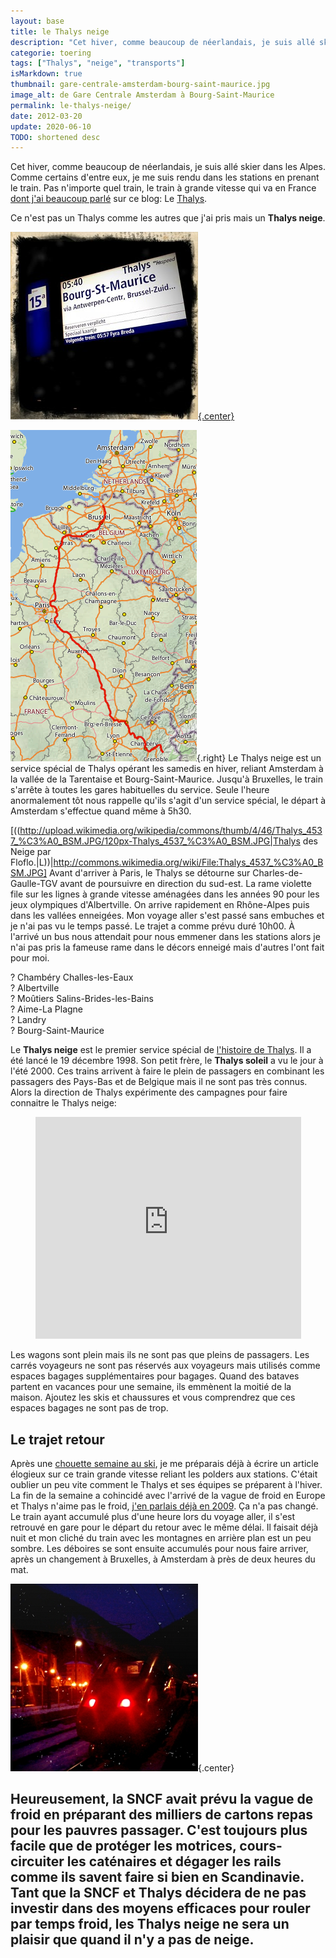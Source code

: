 ```yaml
---
layout: base
title: le Thalys neige
description: "Cet hiver, comme beaucoup de néerlandais, je suis allé skier dans les Alpes. Comme certains d'entre eux, je me suis rendu dans les stations en prenant le trai"
categorie: toering
tags: ["Thalys", "neige", "transports"]
isMarkdown: true
thumbnail: gare-centrale-amsterdam-bourg-saint-maurice.jpg
image_alt: de Gare Centrale Amsterdam à Bourg-Saint-Maurice
permalink: le-thalys-neige/
date: 2012-03-20
update: 2020-06-10
TODO: shortened desc
---
```


Cet hiver, comme beaucoup de néerlandais, je suis allé skier dans les Alpes. Comme certains d'entre eux, je me suis rendu dans les stations en prenant le train. Pas n'importe quel train, le train à grande vitesse qui va en France [dont j'ai beaucoup parlé](/?q=Thalys) sur ce blog: Le [Thalys](/?q=Thalys). 

Ce n'est pas un Thalys comme les autres que j'ai pris mais un **Thalys neige**.

[![de Gare Centrale Amsterdam à Bourg-Saint-Maurice](gare-centrale-amsterdam-bourg-saint-maurice.jpg){.center}](https://plus.google.com/photos/116245480960689634895/albums/5706668812993165729#photos/116245480960689634895/albums/5706668812993165729)

![trajet du Thalys Neige de Anvers à Moûtiers](trajet-du-thalys-neige.png){.right}
Le Thalys neige est un service spécial de Thalys opérant les samedis en hiver, reliant Amsterdam à la vallée de la Tarentaise et Bourg-Saint-Maurice. Jusqu'à Bruxelles, le train s'arrête à toutes les gares habituelles du service. Seule l'heure anormalement tôt nous rappelle qu'ils s'agit d'un service spécial, le départ à Amsterdam s'effectue quand même à 5h30.

[((http://upload.wikimedia.org/wikipedia/commons/thumb/4/46/Thalys_4537_%C3%A0_BSM.JPG/120px-Thalys_4537_%C3%A0_BSM.JPG|Thalys des Neige par Floflo.|L))|http://commons.wikimedia.org/wiki/File:Thalys_4537_%C3%A0_BSM.JPG] Avant d'arriver à Paris, le Thalys se détourne sur Charles-de-Gaulle-TGV avant de poursuivre en direction du sud-est. La rame violette file sur les lignes à grande vitesse aménagées dans les années 90 pour les jeux olympiques d'Albertville. On arrive rapidement en Rhône-Alpes puis dans les vallées enneigées. Mon voyage aller s'est passé sans embuches et je n'ai pas vu le temps passé. Le trajet a comme prévu duré 10h00. À l'arrivé un bus nous attendait pour nous emmener dans les stations alors je n'ai pas pris la fameuse rame dans le décors enneigé mais d'autres l'ont fait pour moi.

? Chambéry Challes-les-Eaux  
? Albertville  
? Moûtiers Salins-Brides-les-Bains  
? Aime-La Plagne  
? Landry  
? Bourg-Saint-Maurice  

Le **Thalys neige** est le premier service spécial de [l'histoire de Thalys](http://www.thalys.com/de/en/about-thalys/history). Il a été lancé le 19 décembre 1998. Son petit frère, le **Thalys soleil** a vu le jour à l'été 2000. Ces trains arrivent à faire le plein de passagers en combinant les passagers des Pays-Bas et de Belgique mais il ne sont pas très connus. Alors la direction de Thalys expérimente des campagnes pour faire connaitre le Thalys neige:

<!-- HTML -->
<div style="width:425px text-align:center; margin:auto;" align="center"> <iframe src="http://www.slideshare.net/slideshow/embed_code/2379571" width="425" height="355" frameborder="0" marginwidth="0" marginheight="0" scrolling="no"></iframe> </div>
<!-- / HTML -->

Les wagons sont plein mais ils ne sont pas que pleins de passagers. Les carrés voyageurs ne sont pas réservés aux voyageurs mais utilisés comme espaces bagages supplémentaires pour bagages. Quand des bataves partent en vacances pour une semaine, ils emmènent la moitié de la maison. Ajoutez les skis et chaussures et vous comprendrez que ces espaces bagages ne sont pas de trop.


## Le trajet retour

Après une [chouette semaine au ski](https://picasaweb.google.com/116245480960689634895/ValThorens), je me préparais déjà à écrire un article élogieux sur ce train grande vitesse reliant les polders aux stations. C'était oublier un peu vite comment le Thalys et ses équipes se préparent à l'hiver. La fin de la semaine a cohincidé avec l'arrivé de la vague de froid en Europe et Thalys n'aime pas le froid, [j'en parlais déjà en 2009](/le-thalys-a-moins-grande-vitesse). Ça n'a pas changé. Le train ayant accumulé plus d'une heure lors du voyage aller, il s'est retrouvé en gare pour le départ du retour avec le même délai. Il faisait déjà nuit et mon cliché du train avec les montagnes en arrière plan est un peu sombre. Les déboires se sont ensuite accumulés pour nous faire arriver, après un changement à Bruxelles, à Amsterdam à près de deux heures du mat.

![Le Thalys neige à Moutiers](Thalys-a-Moutiers.jpg){.center}

Heureusement, la SNCF avait prévu la vague de froid en préparant des milliers de cartons repas pour les pauvres passager. C'est toujours plus facile que de protéger les motrices, cours-circuiter les caténaires et dégager les rails comme ils savent faire si bien en Scandinavie. Tant que la SNCF et Thalys décidera de ne pas investir dans des moyens efficaces pour rouler par temps froid, les Thalys neige ne sera un plaisir que quand il n'y a pas de neige.
---
<!-- post notes:
http://www.slideshare.net/nbbdo/thalys-thalys-neige
--->
